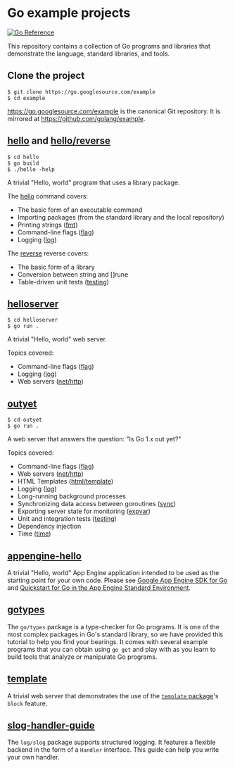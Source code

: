 # Go example projects

[![Go Reference](https://pkg.go.dev/badge/golang.org/x/example.svg)](https://pkg.go.dev/golang.org/x/example)

This repository contains a collection of Go programs and libraries that
demonstrate the language, standard libraries, and tools.

## Clone the project

```
$ git clone https://go.googlesource.com/example
$ cd example
```

https://go.googlesource.com/example is the canonical Git repository.
It is mirrored at https://github.com/golang/example.

## [hello](hello/) and [hello/reverse](hello/reverse/)

```
$ cd hello
$ go build
$ ./hello -help
```

A trivial "Hello, world" program that uses a library package.

The [hello](hello/) command covers:

- The basic form of an executable command
- Importing packages (from the standard library and the local repository)
- Printing strings ([fmt](//golang.org/pkg/fmt/))
- Command-line flags ([flag](//golang.org/pkg/flag/))
- Logging ([log](//golang.org/pkg/log/))

The [reverse](hello/reverse/) reverse covers:

- The basic form of a library
- Conversion between string and []rune
- Table-driven unit tests ([testing](//golang.org/pkg/testing/))

## [helloserver](helloserver/)

```
$ cd helloserver
$ go run .
```

A trivial "Hello, world" web server.

Topics covered:

- Command-line flags ([flag](//golang.org/pkg/flag/))
- Logging ([log](//golang.org/pkg/log/))
- Web servers ([net/http](//golang.org/pkg/net/http/))

## [outyet](outyet/)

```
$ cd outyet
$ go run .
```

A web server that answers the question: "Is Go 1.x out yet?"

Topics covered:

- Command-line flags ([flag](//golang.org/pkg/flag/))
- Web servers ([net/http](//golang.org/pkg/net/http/))
- HTML Templates ([html/template](//golang.org/pkg/html/template/))
- Logging ([log](//golang.org/pkg/log/))
- Long-running background processes
- Synchronizing data access between goroutines ([sync](//golang.org/pkg/sync/))
- Exporting server state for monitoring ([expvar](//golang.org/pkg/expvar/))
- Unit and integration tests ([testing](//golang.org/pkg/testing/))
- Dependency injection
- Time ([time](//golang.org/pkg/time/))

## [appengine-hello](appengine-hello/)

A trivial "Hello, world" App Engine application intended to be used as the
starting point for your own code. Please see
[Google App Engine SDK for Go](https://cloud.google.com/appengine/downloads#Google_App_Engine_SDK_for_Go)
and [Quickstart for Go in the App Engine Standard Environment](https://cloud.google.com/appengine/docs/standard/go/quickstart).

## [gotypes](gotypes/)

The `go/types` package is a type-checker for Go programs. It is one of the most
complex packages in Go's standard library, so we have provided this tutorial to
help you find your bearings. It comes with several example programs that you
can obtain using `go get` and play with as you learn to build tools that analyze
or manipulate Go programs.

## [template](template/)

A trivial web server that demonstrates the use of the
[`template` package](https://golang.org/pkg/text/template/)'s `block` feature.

## [slog-handler-guide](slog-handler-guide/)

The `log/slog` package supports structured logging.
It features a flexible backend in the form of a `Handler` interface.
This guide can help you write your own handler.
